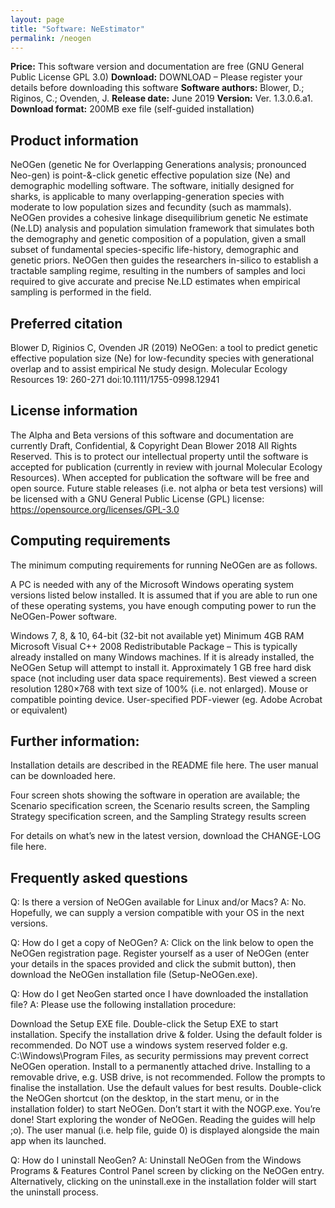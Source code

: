 ```yaml
---
layout: page
title: "Software: NeEstimator"
permalink: /neogen
---
```


**Price:**	This software version and documentation are free (GNU General Public License GPL 3.0)
**Download:**	DOWNLOAD – Please register your details before downloading this software
**Software authors:**	Blower, D.; Riginos, C.; Ovenden, J.
**Release date:**	June 2019
**Version:**	Ver. 1.3.0.6.a1.
**Download format:**	200MB exe file (self-guided installation)

## Product information
NeOGen (genetic Ne for Overlapping Generations analysis; pronounced Neo-gen) is point-&-click genetic effective population size (Ne) and demographic modelling software. The software, initially designed for sharks, is applicable to many overlapping-generation species with moderate to low population sizes and fecundity (such as mammals). NeOGen provides a cohesive linkage disequilibrium genetic Ne estimate (Ne.LD) analysis and population simulation framework that simulates both the demography and genetic composition of a population, given a small subset of fundamental species-specific life-history, demographic and genetic priors.  NeOGen then guides the researchers in-silico to establish a tractable sampling regime, resulting in the numbers of samples and loci required to give accurate and precise Ne.LD estimates when empirical sampling is performed in the field.

## Preferred citation
Blower D, Riginios C, Ovenden JR (2019) NeOGen: a tool to predict genetic effective population size (Ne) for low-fecundity species with generational overlap and to assist empirical Ne study design. Molecular Ecology Resources 19: 260-271 doi:10.1111/1755-0998.12941

## License information
The Alpha and Beta versions of this software and documentation are currently Draft, Confidential, & Copyright Dean Blower 2018 All Rights Reserved.  This is to protect our intellectual property until the software is accepted for publication (currently in review with journal Molecular Ecology Resources). When accepted for publication the software will be free and open source. Future stable releases (i.e. not alpha or beta test versions) will be licensed with a GNU General Public License (GPL) license: https://opensource.org/licenses/GPL-3.0

## Computing requirements
The minimum computing requirements for running NeOGen are as follows.

A PC is needed with any of the Microsoft Windows operating system versions listed below installed. It is assumed that if you are able to run one of these operating systems, you have enough computing power to run the NeOGen-Power software.

Windows 7, 8, & 10, 64-bit (32-bit not available yet)
Minimum 4GB RAM
Microsoft Visual C++ 2008 Redistributable Package – This is typically already installed on many Windows machines. If it is already installed, the NeOGen Setup will attempt to install it.
Approximately 1 GB free hard disk space (not including user data space requirements).
Best viewed a screen resolution 1280×768 with text size of 100% (i.e. not enlarged).
Mouse or compatible pointing device.
User-specified PDF-viewer (eg. Adobe Acrobat or equivalent)

## Further information:
Installation details are described in the README file here.
The user manual can be downloaded here.

Four screen shots showing the software in operation are available; the Scenario specification screen, the Scenario results screen, the Sampling Strategy specification screen, and the Sampling Strategy results screen

For details on what’s new in the latest version, download the CHANGE-LOG file here.

## Frequently asked questions
Q: Is there a version of NeOGen available for Linux and/or Macs?
A: No. Hopefully, we can supply a version compatible with your OS in the next versions.

Q: How do I get a copy of NeOGen?
A:  Click on the link below to open the NeOGen registration page. Register yourself as a user of NeOGen (enter your details in the spaces provided and click the submit button), then download the NeOGen installation file (Setup-NeOGen.exe).

Q: How do I get NeoGen started once I have downloaded the installation file?
A: Please use the following installation procedure:

Download the Setup EXE file.
Double-click the Setup EXE to start installation.
Specify the installation drive & folder. Using the default folder is recommended. Do NOT use a windows system reserved folder e.g. C:\Windows\Program Files, as security permissions may prevent correct NeOGen operation. Install to a permanently attached drive. Installing to a removable drive, e.g. USB drive, is not recommended.
Follow the prompts to finalise the installation. Use the default values for best results.
Double-click the NeOGen shortcut (on the desktop, in the start menu, or in the installation folder) to start NeOGen. Don’t start it with the NOGP.exe.
You’re done! Start exploring the wonder of NeOGen. Reading the guides will help ;o). The user manual (i.e. help file, guide 0) is displayed alongside the main app when its launched.

Q: How do I uninstall NeoGen?
A: Uninstall NeOGen from the Windows Programs & Features Control Panel screen by clicking on the NeOGen entry. Alternatively, clicking on the uninstall.exe in the installation folder will start the uninstall process.

